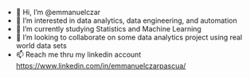 - 👋 Hi, I’m @emmanuelczar
- 👀 I’m interested in data analytics, data engineering, and automation
- 🌱 I’m currently studying Statistics and Machine Learning
- 💞️ I’m looking to collaborate on some data analytics project using real world data sets
- 📫 Reach me thru my linkedin account https://www.linkedin.com/in/emmanuelczarpascua/

<!---
emmanuelczar/emmanuelczar is a ✨ special ✨ repository because its `README.md` (this file) appears on your GitHub profile.
You can click the Preview link to take a look at your changes.
--->
